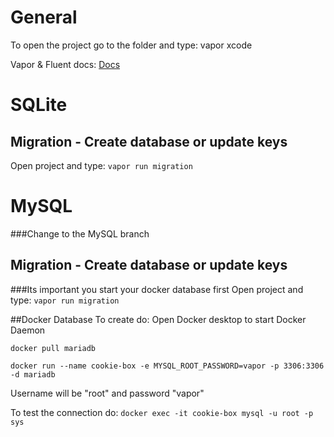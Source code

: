 # General
To open the project go to the folder and type:
vapor xcode

Vapor & Fluent docs: [Docs](https://docs.vapor.codes/4.0/fluent/overview/)

# SQLite
## Migration - Create database or update keys
Open project and type: `vapor run migration`

# MySQL
###Change to the MySQL branch
## Migration - Create database or update keys
###Its important you start your docker database first
Open project and type: `vapor run migration`
                            
##Docker Database
To create do:
Open Docker desktop to start Docker Daemon

`docker pull mariadb`
                            
`docker run --name cookie-box -e MYSQL_ROOT_PASSWORD=vapor -p 3306:3306 -d mariadb`
                            
Username will be "root" and password "vapor"

To test the connection do:
`docker exec -it cookie-box mysql -u root -p sys`

